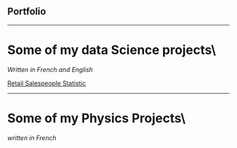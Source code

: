 ## Portfolio

---

# Some of my data Science projects\
_Written in French and English_

[Retail Salespeople Statistic](/sample_page)


---

# Some of my Physics Projects\
_written in French_
